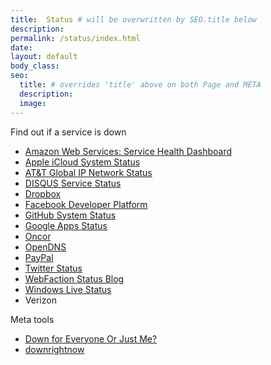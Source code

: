 ```yaml
---
title:  Status # will be overwritten by SEO.title below
description:
permalink: /status/index.html
date:
layout: default
body_class:
seo:
  title: # overrides 'title' above on both Page and META
  description:
  image:
---
```


<p>Find out if a service is down</p>
<ul>
<li><a href="http://status.aws.amazon.com/">Amazon Web Services: Service Health Dashboard</a></li>
<li><a href="http://www.apple.com/support/icloud/systemstatus/">Apple iCloud System Status</a></li>
<li><a href="http://ipnetwork.bgtmo.ip.att.net/pws/index.html">AT&T Global IP Network Status</a></li>
<li><a href="http://status.disqus.com/">DISQUS Service Status</a></li>
<li><a href="http://status.dropbox.com/">Dropbox</a></li>
<li><a href="http://developers.facebook.com/live_status">Facebook Developer Platform</a></li>
<li><a href="https://status.github.com/">GitHub System Status</a></li>
<li><a href="http://www.google.com/appsstatus">Google Apps Status</a></li>
<li><a href="http://www.oncor.com/community/outages/">Oncor</a></li>
<li><a href="http://system.opendns.com/">OpenDNS</a></li>
<li><a href="https://www.x.com/developers/paypal/documentation-tools/site-status">PayPal</a></li>
<li><a href="http://status.twitter.com/">Twitter Status</a></li>
<li><a href="http://statusblog.webfaction.com/">WebFaction Status Blog</a></li>
<li><a href="https://home.live.com/status/">Windows Live Status</a></li>
<li>Verizon</li>
</ul>

<p>Meta tools</p>

<ul>
<li><a href="http://www.downforeveryoneorjustme.com/">Down for Everyone Or Just Me?</a></li>
<li><a href="http://downrightnow.com/">downrightnow</a></li>
</ul>
